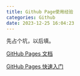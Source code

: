```yaml
---
title: Github Page使用经验
categories: Github
date: 2023-12-25 16:04:23
---
```


先占个坑，以后填。

[GitHub Pages 文档](https://docs.github.com/zh/pages)

[GitHub Pages 快速入门](https://docs.github.com/zh/pages/quickstart)